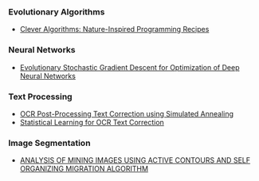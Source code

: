 ### Evolutionary Algorithms
- [Clever Algorithms: Nature-Inspired Programming Recipes](http://www.cleveralgorithms.com/nature-inspired/index.html)

### Neural Networks
- [Evolutionary Stochastic Gradient Descent for
Optimization of Deep Neural Networks](https://arxiv.org/pdf/1810.06773.pdf)

### Text Processing
- [OCR Post-Processing Text Correction using Simulated Annealing](http://aclweb.org/anthology/U17-1015)
- [Statistical Learning for OCR Text Correction](https://arxiv.org/pdf/1611.06950.pdf)

### Image Segmentation
- [ANALYSIS OF MINING IMAGES USING ACTIVE CONTOURS AND SELF ORGANIZING MIGRATION ALGORITHM](googledrive/sharedwithme/dnq)

